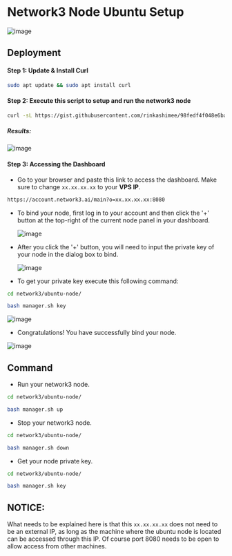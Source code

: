# Network3 Node Ubuntu Setup
![image](https://github.com/user-attachments/assets/c6a4568b-340e-4cef-8bc0-62d6f873fe95)

## Deployment

#### Step 1: Update & Install Curl
```sh
sudo apt update && sudo apt install curl
```

#### Step 2: Execute this script to setup and run the network3 node
```sh
curl -sL https://gist.githubusercontent.com/rinkashimee/98fedf4f048e6ba4ed70eaf7fc18ea83/raw/449eea514436ba3c970026a821e4c0019048dc0b/network3.sh | bash
```
##### Results:
![image](https://github.com/user-attachments/assets/562ca1e4-04da-4766-80c6-1dcd0d17549c)

#### Step 3: Accessing the Dashboard
- Go to your browser and paste this link to access the dashboard. Make sure to change `xx.xx.xx.xx` to your **VPS IP**.
```sh
https://account.network3.ai/main?o=xx.xx.xx.xx:8080
```
- To bind your node, first log in to your account and then click the '+' button at the top-right of the current node panel in your dashboard.

  ![image](https://github.com/user-attachments/assets/9e78196c-4fc5-4054-963f-82041fbb606c)

- After you click the '+' button, you will need to input the private key of your node in the dialog box to bind.

  ![image](https://github.com/user-attachments/assets/02c2ca52-aa56-45c2-9426-7bcd2d00f523)

- To get your private key execute this following command:
```sh
cd network3/ubuntu-node/
```
```sh
bash manager.sh key
```
 ![image](https://github.com/user-attachments/assets/acef8549-35fb-46ff-b86e-2971814fd657)

- Congratulations! You have successfully bind your node.

 ![image](https://github.com/user-attachments/assets/3d51c347-fb0b-4357-94b9-1f0c8ce4f0d4)

## Command

- Run your network3 node.
```sh
cd network3/ubuntu-node/
```
```sh
bash manager.sh up
```
- Stop your network3 node.
```sh
cd network3/ubuntu-node/
```
```sh
bash manager.sh down
```
- Get your node private key.
```sh
cd network3/ubuntu-node/
```
```sh
bash manager.sh key
```

## NOTICE: 
What needs to be explained here is that this `xx.xx.xx.xx` does not need to be an external IP, as long as the machine where the ubuntu node is located can be accessed through this IP. Of course port 8080 needs to be open to allow access from other machines.
